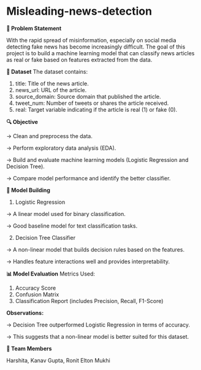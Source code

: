 # Misleading-news-detection

**📌 Problem Statement**

With the rapid spread of misinformation, especially on social media detecting fake news has become increasingly difficult. The goal of this project is to build a machine learning model that can classify news articles as real or fake based on features extracted from the data.

**📂 Dataset**
The dataset contains:
1) title: Title of the news article.
2) news_url: URL of the article.
3) source_domain: Source domain that published the article.
4) tweet_num: Number of tweets or shares the article received.
5) real: Target variable indicating if the article is real (1) or fake (0).

**🔍 Objective**

-> Clean and preprocess the data.

-> Perform exploratory data analysis (EDA).

-> Build and evaluate machine learning models (Logistic Regression and Decision Tree).

-> Compare model performance and identify the better classifier.

**🧠 Model Building**
1. Logistic Regression
   
-> A linear model used for binary classification.
   
-> Good baseline model for text classification tasks.

2. Decision Tree Classifier
   
-> A non-linear model that builds decision rules based on the features.
   
-> Handles feature interactions well and provides interpretability.

**📊 Model Evaluation**
Metrics Used:
1) Accuracy Score
2) Confusion Matrix
3) Classification Report (includes Precision, Recall, F1-Score)
   
**Observations:**

-> Decision Tree outperformed Logistic Regression in terms of accuracy.

-> This suggests that a non-linear model is better suited for this dataset.

**👥 Team Members**

Harshita,
Kanav Gupta,
Ronit Elton Mukhi
